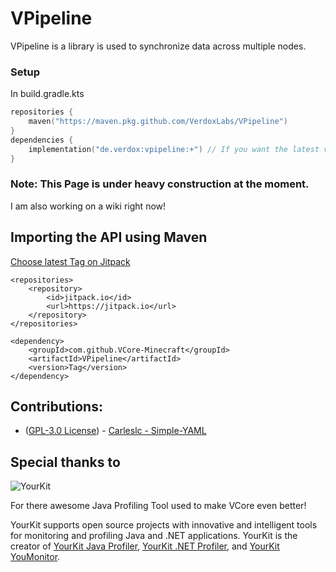 
# VPipeline

VPipeline is a library is used to synchronize data across multiple nodes.

### Setup ###
In build.gradle.kts
```kotlin
repositories {
    maven("https://maven.pkg.github.com/VerdoxLabs/VPipeline")
}
dependencies {
    implementation("de.verdox:vpipeline:+") // If you want the latest version use '+'. Else you must specify a version.
}

```


### Note: This Page is under heavy construction at the moment.
I am also working on a wiki right now! 

## Importing the API using Maven

[Choose latest Tag on Jitpack](https://jitpack.io/#VCore-Minecraft/VPipeline)

	<repositories>
		<repository>
		    <id>jitpack.io</id>
		    <url>https://jitpack.io</url>
		</repository>
	</repositories>
 
 	<dependency>
	    <groupId>com.github.VCore-Minecraft</groupId>
	    <artifactId>VPipeline</artifactId>
	    <version>Tag</version>
	</dependency>
	

## Contributions:
 
 - ([GPL-3.0 License](https://github.com/Carleslc/Simple-YAML/blob/master/LICENSE)) - [Carleslc - Simple-YAML](https://github.com/Carleslc/Simple-YAML)

## Special thanks to
![YourKit](https://www.yourkit.com/images/yklogo.png)

For there awesome Java Profiling Tool used to make VCore even better!

YourKit supports open source projects with innovative and intelligent tools
for monitoring and profiling Java and .NET applications.
YourKit is the creator of <a href="https://www.yourkit.com/java/profiler/">YourKit Java Profiler</a>,
<a href="https://www.yourkit.com/.net/profiler/">YourKit .NET Profiler</a>,
and <a href="https://www.yourkit.com/youmonitor/">YourKit YouMonitor</a>.
